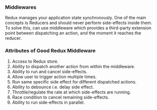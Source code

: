 ### Middlewares

Redux manages your application state synchronously. One of the main concepts is Reducers and should never perform side-effects inside them. To solve this, can use middleware which provides a third-party extension point between dispatching an action, and the moment it reaches the reducer.

### Attributes of Good Redux Middleware

1. Access to Redux store.
2. Ability to dispatch another action from within the middleware.
3. Ability to run and cancel side-effects.
4. Allow user to trigger action multiple times.
5. Run same specific side effect for different dispatched actions.
6. Ability to debounce i.e. delay side effect.
7. Throttle/regulate the rate at which side-effects are running.
8. Race condition to cancel remaining side-effects.
9. Ability to run side-effects in parallel.
